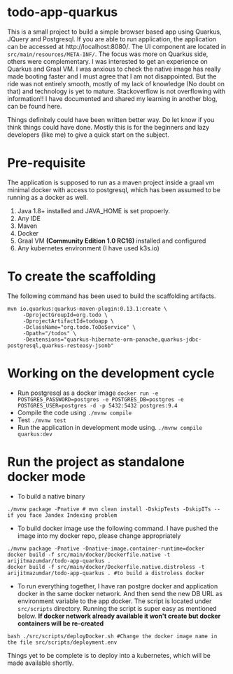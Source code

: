 # todo-app-quarkus
This is a small project to build a simple browser based app using Quarkus, JQuery and Postgresql. If you are able to run application, the application can be accessed at http://localhost:8080/.  The UI component are located in `src/main/resources/META-INF/`. The focus was more on Quarkus side, others were complementary. I was interested to get an experience on Quarkus and Graal VM. I was anxious to check the native image has really made booting faster and I must agree that I am not disappointed. But the ride was not entirely smooth, mostly of my lack of knowledge (No doubt on that) and technology is yet to mature. Stackoverflow is not overflowing with information!! I have documented and shared my learning in another blog, can be found here.

Things definitely could have been written better way. Do let know if you think things could have done. Mostly this is for the beginners and lazy developers (like me) to give a quick start on the subject. 


Pre-requisite
=============
The application is supposed to run as a maven project inside a graal vm minimal docker with access to postgresql, which has been assumed to be running as a docker as well.
1. Java 1.8+ installed and JAVA_HOME is set propoerly.
2. Any IDE
3. Maven
4. Docker
5. Graal VM **(Community Edition 1.0 RC16)** installed and configured 
6. Any kubernetes environment (I have used k3s.io)

To create the scaffolding
=========================
The following command has been used to build the scaffolding artifacts. 
```
mvn io.quarkus:quarkus-maven-plugin:0.13.1:create \
     -DprojectGroupId=org.todo \
     -DprojectArtifactId=todoapp \
     -DclassName="org.todo.ToDoService" \
     -Dpath="/todos" \
     -Dextensions="quarkus-hibernate-orm-panache,quarkus-jdbc-postgresql,quarkus-resteasy-jsonb"
```

Working on the development cycle
=============================
* Run postgresql as a docker image
```docker run -e POSTGRES_PASSWORD=postgres -e POSTGRES_DB=postgres -e POSTGRES_USER=postgres -d -p 5432:5432 postgres:9.4 ```
* Compile the code using 
```./mvnw compile```
* Test
```./mvnw test```
* Run the application in development mode using.
```./mvnw compile quarkus:dev```

Run the project as standalone docker mode
=========================================
* To build a native binary
```
./mvnw package -Pnative # mvn clean install -DskipTests -DskipITs -- if you face Jandex Indexing problem
```
* To build docker image use the following command. I have pushed the image into my docker repo, please change appropriately
```
./mvnw package -Pnative -Dnative-image.container-runtime=docker
docker build -f src/main/docker/Dockerfile.native -t arijitmazumdar/todo-app-quarkus .
docker build -f src/main/docker/Dockerfile.native.distroless -t arijitmazumdar/todo-app-quarkus . #to build a distroless docker
```
* To run everything together, I have ran postgre docker and application docker in the same docker network. And then send the new DB URL as environment variable to the app docker. The script is located under `src/scripts` directory. Running the script is super easy as mentioned below. **If docker network already available it won't create but docker containers will be re-created**
```
bash ./src/scripts/deployDocker.sh #Change the docker image name in the file src/scripts/deployment.env
```

Things yet to be complete is to deploy into a kubernetes, which will be made available shortly.


